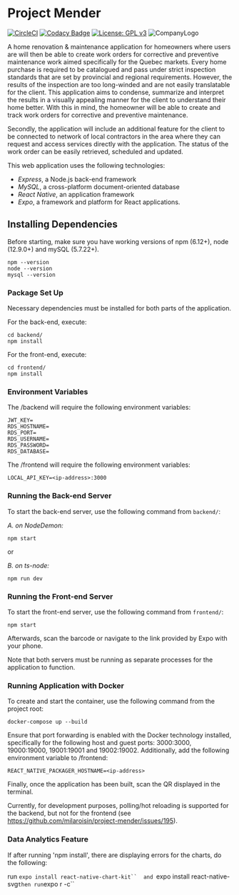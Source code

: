 # Project Mender
[![CircleCI](https://circleci.com/gh/milaroisin/project-mender/tree/master.svg?style=svg&circle-token=161d9b3dbb9771c1b5168d8b7ef2e8a2dbef19bf)](https://circleci.com/gh/milaroisin/project-mender/tree/master)
[![Codacy Badge](https://api.codacy.com/project/badge/Grade/0b0ecc9244c745a3b3c804f2226d5ae9)](https://www.codacy.com?utm_source=github.com&amp;utm_medium=referral&amp;utm_content=milaroisin/project-mender&amp;utm_campaign=Badge_Grade)
[![License: GPL v3](https://img.shields.io/badge/License-GPLv3-blue.svg)](https://www.gnu.org/licenses/gpl-3.0)
![CompanyLogo](https://user-images.githubusercontent.com/15717229/74889867-4e0a2c00-5350-11ea-8525-f538c6512beb.png)

A home renovation & maintenance application for homeowners where users are will then be able to create work orders for corrective and preventive maintenance work aimed specifically for the Quebec markets. Every home purchase is required to be catalogued and pass under strict inspection standards that are set by provincial and regional requirements. However, the results of the inspection are too long-winded and are not easily translatable for the client. This application aims to condense, summarize and interpret the results in a visually appealing manner for the client to understand their home better. With this in mind, the homeowner will be able to create and track work orders for corrective and preventive maintenance.

Secondly, the application will include an additional feature for the client to be connected to network of local contractors in the area where they can request and access services directly with the application. The status of the work order can be easily retrieved, scheduled and updated.

This web application uses the following technologies:

-   _Express_, a Node.js back-end framework
-   _MySQL_, a cross-platform document-oriented database
-   _React Native_, an application framework
-   _Expo_, a framework and platform for React applications.

## Installing Dependencies

Before starting, make sure you have working versions of npm (6.12+), node (12.9.0+) and mySQL (5.7.22+).

```shell
npm --version
node --version
mysql --version
```

### Package Set Up

Necessary dependencies must be installed for both parts of the application.

For the back-end, execute:

```shell
cd backend/
npm install
```

For the front-end, execute:

```shell
cd frontend/
npm install
```

### Environment Variables

The /backend will require the following environment variables:

```shell
JWT_KEY=
RDS_HOSTNAME=
RDS_PORT=
RDS_USERNAME=
RDS_PASSWORD=
RDS_DATABASE=
```

The /frontend will require the following environment variables:

```shell
LOCAL_API_KEY=<ip-address>:3000
```


### Running the Back-end Server

To start the back-end server, use the following command from `backend/`:

_A. on NodeDemon:_

```shell
npm start
```
or

_B. on ts-node:_

```shell
npm run dev
```


### Running the Front-end Server

To start the front-end server, use the following command from `frontend/`:

``` shell
npm start
```

Afterwards, scan the barcode or navigate to the link provided by Expo with your phone.

Note that both servers must be running as separate processes for the application to function.


### Running Application with Docker

To create and start the container, use the following command from the project root:

``` shell
docker-compose up --build
```

Ensure that port forwarding is enabled with the Docker technology installed, specifically for the following host and guest ports: 3000:3000, 19000:19000, 19001:19001 and 19002:19002.
Additionally, add the following environment variable to /frontend:

`REACT_NATIVE_PACKAGER_HOSTNAME=<ip-address>`

Finally, once the application has been built, scan the QR displayed in the terminal.

Currently, for development purposes, polling/hot reloading is supported for the backend, but not for the frontend (see https://github.com/milaroisin/project-mender/issues/195).


### Data Analytics Feature

If after running 'npm install', there are displaying errors for the charts, do the following:

run ```expo install react-native-chart-kit`` 
and ```expo install react-native-svg```
then run ```expo r -c``